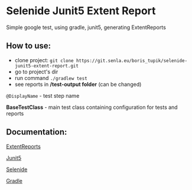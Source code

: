 # Selenide Junit5  Extent Report

Simple google test, using gradle, junit5, generating ExtentReports

## How to use:


*  clone project: `git clone https://git.senla.eu/boris_tupik/selenide-junit5-extent-report.git`
*  go to project's dir
*  run command `./gradlew test`
*  see reports in **/test-output folder** (can be changed)

`@DisplayName` - test step name

**BaseTestClass** - main test class containing configuration for tests and reports

## Documentation:

[ExtentReports](http://extentreports.com/docs/versions/3/java/)

[Junit5](https://junit.org/junit5/docs/current/user-guide/)

[Selenide](https://selenide.org/documentation.html)

[Gradle](https://docs.gradle.org/current/userguide/userguide.html)